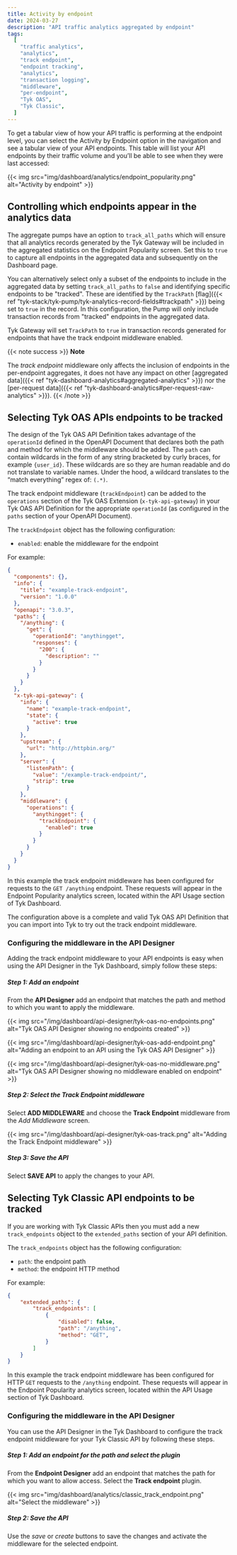 ```yaml
---
title: Activity by endpoint
date: 2024-03-27
description: "API traffic analytics aggregated by endpoint"
tags:
  [
    "traffic analytics",
    "analytics",
    "track endpoint",
    "endpoint tracking",
    "analytics",
    "transaction logging",
    "middleware",
    "per-endpoint",
    "Tyk OAS",
    "Tyk Classic",
  ]
---
```


To get a tabular view of how your API traffic is performing at the endpoint level, you can select the Activity by Endpoint option in the navigation and see a tabular view of your API endpoints. This table will list your API endpoints by their traffic volume and you’ll be able to see when they were last accessed:

{{< img src="img/dashboard/analytics/endpoint_popularity.png" alt="Activity by endpoint" >}}

## Controlling which endpoints appear in the analytics data

The aggregate pumps have an option to `track_all_paths` which will ensure that all analytics records generated by the Tyk Gateway will be included in the aggregated statistics on the Endpoint Popularity screen. Set this to `true` to capture all endpoints in the aggregated data and subsequently on the Dashboard page.

You can alternatively select only a subset of the endpoints to include in the aggregated data by setting `track_all_paths` to `false` and identifying specific endpoints to be "tracked". These are identified by the `TrackPath` [flag]({{< ref "tyk-stack/tyk-pump/tyk-analytics-record-fields#trackpath" >}}) being set to `true` in the record. In this configuration, the Pump will only include transaction records from "tracked" endpoints in the aggregated data.

Tyk Gateway will set `TrackPath` to `true` in transaction records generated for endpoints that have the track endpoint middleware enabled.

{{< note success >}}
**Note**

The _track endpoint_ middleware only affects the inclusion of endpoints in the per-endpoint aggregates, it does not have any impact on other [aggregated data]({{< ref "tyk-dashboard-analytics#aggregated-analytics" >}}) nor the [per-request data]({{< ref "tyk-dashboard-analytics#per-request-raw-analytics" >}}).
{{< /note >}}

## Selecting Tyk OAS APIs endpoints to be tracked

The design of the Tyk OAS API Definition takes advantage of the `operationId` defined in the OpenAPI Document that declares both the path and method for which the middleware should be added. The `path` can contain wildcards in the form of any string bracketed by curly braces, for example `{user_id}`. These wildcards are so they are human readable and do not translate to variable names. Under the hood, a wildcard translates to the “match everything” regex of: `(.*)`.

The track endpoint middleware (`trackEndpoint`) can be added to the `operations` section of the Tyk OAS Extension (`x-tyk-api-gateway`) in your Tyk OAS API Definition for the appropriate `operationId` (as configured in the `paths` section of your OpenAPI Document).

The `trackEndpoint` object has the following configuration:

- `enabled`: enable the middleware for the endpoint

For example:

```json {hl_lines=["39-41"],linenos=true, linenostart=1}
{
  "components": {},
  "info": {
    "title": "example-track-endpoint",
    "version": "1.0.0"
  },
  "openapi": "3.0.3",
  "paths": {
    "/anything": {
      "get": {
        "operationId": "anythingget",
        "responses": {
          "200": {
            "description": ""
          }
        }
      }
    }
  },
  "x-tyk-api-gateway": {
    "info": {
      "name": "example-track-endpoint",
      "state": {
        "active": true
      }
    },
    "upstream": {
      "url": "http://httpbin.org/"
    },
    "server": {
      "listenPath": {
        "value": "/example-track-endpoint/",
        "strip": true
      }
    },
    "middleware": {
      "operations": {
        "anythingget": {
          "trackEndpoint": {
            "enabled": true
          }
        }
      }
    }
  }
}
```

In this example the track endpoint middleware has been configured for requests to the `GET /anything` endpoint. These requests will appear in the Endpoint Popularity analytics screen, located within the API Usage section of Tyk Dashboard.

The configuration above is a complete and valid Tyk OAS API Definition that you can import into Tyk to try out the track endpoint middleware.

### Configuring the middleware in the API Designer

Adding the track endpoint middleware to your API endpoints is easy when using the API Designer in the Tyk Dashboard, simply follow these steps:

##### Step 1: Add an endpoint

From the **API Designer** add an endpoint that matches the path and method to which you want to apply the middleware.

{{< img src="/img/dashboard/api-designer/tyk-oas-no-endpoints.png" alt="Tyk OAS API Designer showing no endpoints created" >}}

{{< img src="/img/dashboard/api-designer/tyk-oas-add-endpoint.png" alt="Adding an endpoint to an API using the Tyk OAS API Designer" >}}

{{< img src="/img/dashboard/api-designer/tyk-oas-no-middleware.png" alt="Tyk OAS API Designer showing no middleware enabled on endpoint" >}}

##### Step 2: Select the Track Endpoint middleware

Select **ADD MIDDLEWARE** and choose the **Track Endpoint** middleware from the _Add Middleware_ screen.

{{< img src="/img/dashboard/api-designer/tyk-oas-track.png" alt="Adding the Track Endpoint middleware" >}}

##### Step 3: Save the API

Select **SAVE API** to apply the changes to your API.

## Selecting Tyk Classic API endpoints to be tracked

If you are working with Tyk Classic APIs then you must add a new `track_endpoints` object to the `extended_paths` section of your API definition.

The `track_endpoints` object has the following configuration:

- `path`: the endpoint path
- `method`: the endpoint HTTP method

For example:

```.json {linenos=true, linenostart=1}
{
    "extended_paths": {
        "track_endpoints": [
            {
                "disabled": false,
                "path": "/anything",
                "method": "GET",
            }
        ]
    }
}
```

In this example the track endpoint middleware has been configured for HTTP `GET` requests to the `/anything` endpoint. These requests will appear in the Endpoint Popularity analytics screen, located within the API Usage section of Tyk Dashboard.

### Configuring the middleware in the API Designer

You can use the API Designer in the Tyk Dashboard to configure the track endpoint middleware for your Tyk Classic API by following these steps.

##### Step 1: Add an endpoint for the path and select the plugin

From the **Endpoint Designer** add an endpoint that matches the path for which you want to allow access. Select the **Track endpoint** plugin.

{{< img src="img/dashboard/analytics/classic_track_endpoint.png" alt="Select the middleware" >}}

##### Step 2: Save the API

Use the _save_ or _create_ buttons to save the changes and activate the middleware for the selected endpoint.
